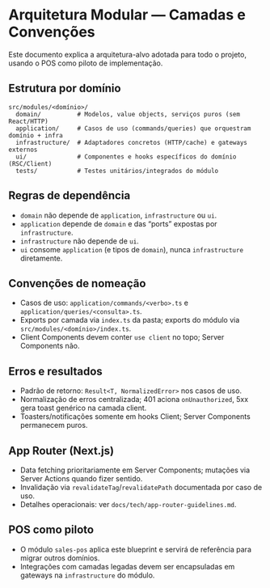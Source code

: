 # Arquitetura Modular — Camadas e Convenções

Este documento explica a arquitetura-alvo adotada para todo o projeto, usando o POS como piloto de implementação.

## Estrutura por domínio
```
src/modules/<domínio>/
  domain/          # Modelos, value objects, serviços puros (sem React/HTTP)
  application/     # Casos de uso (commands/queries) que orquestram domínio + infra
  infrastructure/  # Adaptadores concretos (HTTP/cache) e gateways externos
  ui/              # Componentes e hooks específicos do domínio (RSC/Client)
  tests/           # Testes unitários/integrados do módulo
```

## Regras de dependência
- `domain` não depende de `application`, `infrastructure` ou `ui`.
- `application` depende de `domain` e das “ports” expostas por `infrastructure`.
- `infrastructure` não depende de `ui`.
- `ui` consome `application` (e tipos de `domain`), nunca `infrastructure` diretamente.

## Convenções de nomeação
- Casos de uso: `application/commands/<verbo>.ts` e `application/queries/<consulta>.ts`.
- Exports por camada via `index.ts` da pasta; exports do módulo via `src/modules/<domínio>/index.ts`.
- Client Components devem conter `use client` no topo; Server Components não.

## Erros e resultados
- Padrão de retorno: `Result<T, NormalizedError>` nos casos de uso.
- Normalização de erros centralizada; 401 aciona `onUnauthorized`, 5xx gera toast genérico na camada client.
- Toasters/notificações somente em hooks Client; Server Components permanecem puros.

## App Router (Next.js)
- Data fetching prioritariamente em Server Components; mutações via Server Actions quando fizer sentido.
- Invalidação via `revalidateTag`/`revalidatePath` documentada por caso de uso.
- Detalhes operacionais: ver `docs/tech/app-router-guidelines.md`.

## POS como piloto
- O módulo `sales-pos` aplica este blueprint e servirá de referência para migrar outros domínios.
- Integrações com camadas legadas devem ser encapsuladas em gateways na `infrastructure` do módulo.
